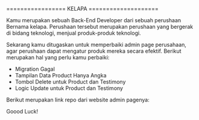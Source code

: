 ================= KELAPA ====================

Kamu merupakan sebuah Back-End Developer dari sebuah perushaan Bernama kelapa. Perushaan tersebut merupakan perushaan yang bergerak di bidang teknologi, menjual produk-produk teknologi. 

Sekarang kamu ditugaskan untuk memperbaiki admin page perusahaan, agar perushaan dapat mengatur produk mereka secara efektif. Berikut merupakan hal yang perlu kamu perbaiki:
- Migration Gagal 
- Tampilan Data Product Hanya Angka
- Tombol Delete untuk Product dan Testimony
- Logic Update untuk Product dan Testimony

Berikut merupakan link repo dari website admin pagenya:


Goood Luck!